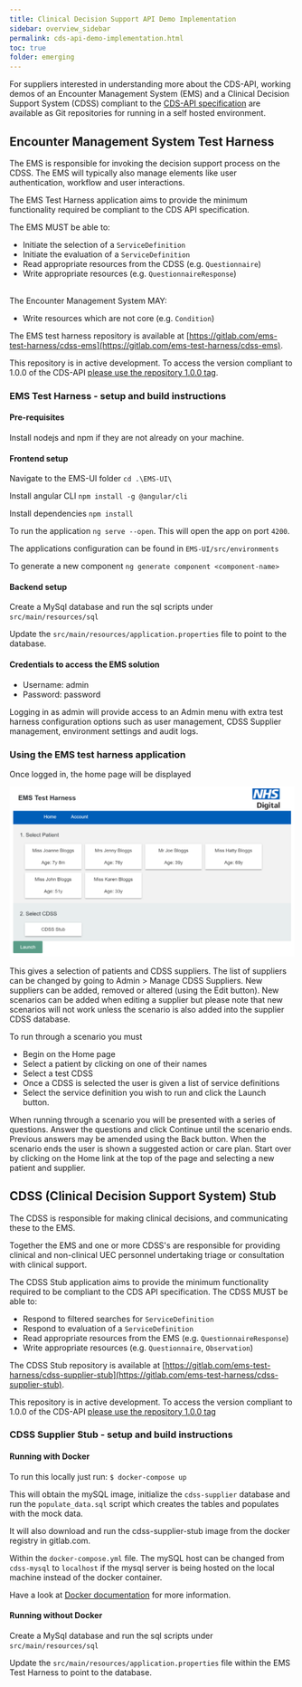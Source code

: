 ```yaml
---
title: Clinical Decision Support API Demo Implementation
sidebar: overview_sidebar
permalink: cds-api-demo-implementation.html
toc: true
folder: emerging
---
```


For suppliers interested in understanding more about the CDS-API, working demos of an Encounter Management System (EMS) and a Clinical Decision Support System (CDSS) compliant to the [CDS-API specification](https://developer.nhs.uk/apis/cds-api/) are available as Git repositories for running in a self hosted environment.

## Encounter Management System Test Harness

The EMS is responsible for invoking the decision support process on the CDSS. The EMS will typically also manage elements like user authentication, workflow and user interactions.

The EMS Test Harness application aims to provide the minimum functionality required be compliant to the CDS API specification.

The EMS MUST be able to:

* Initiate the selection of a `ServiceDefinition`
* Initiate the evaluation of a `ServiceDefinition`
* Read appropriate resources from the CDSS (e.g. `Questionnaire`)
* Write appropriate resources (e.g. `QuestionnaireResponse`)

<br>
The Encounter Management System MAY:

* Write resources which are not core (e.g. `Condition`)

The EMS test harness repository is available at [https://gitlab.com/ems-test-harness/cdss-ems](https://gitlab.com/ems-test-harness/cdss-ems).

This repository is in active development. To access the version compliant to 1.0.0 of the CDS-API [please use the repository 1.0.0 tag](https://gitlab.com/ems-test-harness/cdss-ems/tree/1.0.0).

### EMS Test Harness - setup and build instructions

#### Pre-requisites

Install nodejs and npm if they are not already on your machine.

#### Frontend setup

Navigate to the EMS-UI folder `cd .\EMS-UI\`

Install angular CLI `npm install -g @angular/cli`

Install dependencies `npm install`

To run the application `ng serve --open`. This will open the app on port `4200`.

The applications configuration can be found in `EMS-UI/src/environments`

To generate a new component `ng generate component <component-name>`

#### Backend setup

Create a MySql database and run the sql scripts under `src/main/resources/sql`

Update the `src/main/resources/application.properties` file to point to the database.


#### Credentials to access the EMS solution

- Username: admin
- Password: password

Logging in as admin will provide access to an Admin menu with extra test harness configuration options such as user management, CDSS Supplier management, environment settings and audit logs.


### Using the EMS test harness application

Once logged in, the home page will be displayed

<p style="text-align:center;"><a href="images/ems-demo-homepage.png"><img src="images/ems-demo-homepage.png" alt="The EMS Test Harness home page" title="The EMS Test Harness home page" style="max-width:100%"></a></p>

This gives a selection of patients and CDSS suppliers. The list of suppliers can be changed by going to Admin > Manage CDSS Suppliers. New suppliers can be added, removed or altered (using the Edit button). New scenarios can be added when editing a supplier but please note that new scenarios will not work unless the scenario is also added into the supplier CDSS database.

To run through a scenario you must
- Begin on the Home page
- Select a patient by clicking on one of their names
- Select a test CDSS
- Once a CDSS is selected the user is given a list of service definitions
- Select the service definition you wish to run and click the Launch button.

When running through a scenario you will be presented with a series of questions. Answer the questions and click Continue until the scenario ends. Previous answers may be amended using the Back button. When the scenario ends the user is shown a suggested action or care plan. Start over by clicking on the Home link at the top of the page and selecting a new patient and supplier.


## CDSS (Clinical Decision Support System) Stub

The CDSS is responsible for making clinical decisions, and communicating these to the EMS.

Together the EMS and one or more CDSS's are responsible for providing clinical and non-clinical UEC personnel undertaking triage or consultation with clinical support.

The CDSS Stub application aims to provide the minimum functionality required to be compliant to the CDS API specification. The CDSS MUST be able to:

- Respond to filtered searches for `ServiceDefinition`
- Respond to evaluation of a `ServiceDefinition`
- Read appropriate resources from the EMS (e.g. `QuestionnaireResponse`)
- Write appropriate resources (e.g. `Questionnaire`, `Observation`)

The CDSS Stub repository is available at [https://gitlab.com/ems-test-harness/cdss-supplier-stub](https://gitlab.com/ems-test-harness/cdss-supplier-stub).

This repository is in active development. To access the version compliant to 1.0.0 of the CDS-API [please use the repository 1.0.0 tag](https://gitlab.com/ems-test-harness/cdss-supplier-stub/tree/1.0.0)


### CDSS Supplier Stub - setup and build instructions

#### Running with Docker

To run this locally just run:
`$ docker-compose up`

This will obtain the mySQL image, initialize the `cdss-supplier` database and run the `populate_data.sql` script which creates the tables and populates with the mock data.

It will also download and run the cdss-supplier-stub image from the docker registry in gitlab.com.

Within the `docker-compose.yml` file. The mySQL host can be changed from `cdss-mysql` to `localhost` if the mysql server is being hosted on the local machine instead of the docker container.

Have a look at [Docker documentation](https://docs.docker.com/) for more information.

#### Running without Docker

Create a MySql database and run the sql scripts under `src/main/resources/sql`

Update the `src/main/resources/application.properties` file within the EMS Test Harness to point to the database.

